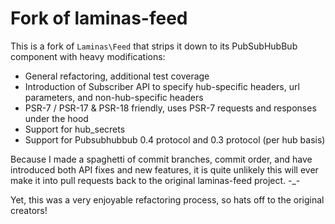 # Fork of laminas-feed 

This is a fork of `Laminas\Feed` that strips it down to its PubSubHubBub component with heavy modifications:

- General refactoring, additional test coverage
- Introduction of Subscriber API to specify hub-specific headers, url parameters, and non-hub-specific headers
- PSR-7 / PSR-17 & PSR-18 friendly, uses PSR-7 requests and responses under the hood
- Support for hub_secrets
- Support for Pubsubhubbub 0.4 protocol and 0.3 protocol (per hub basis)

Because I made a spaghetti of commit branches, commit order, and have introduced both API fixes and new features, it is quite unlikely this will ever make it into pull requests 
back to the original laminas-feed project. -_-

Yet, this was a very enjoyable refactoring process, so hats off to the original creators!